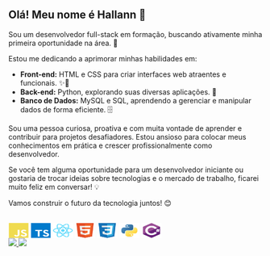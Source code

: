 ## Olá! Meu nome é Hallann 👋

Sou um desenvolvedor full-stack em formação, buscando ativamente minha primeira oportunidade na área. 🚀

Estou me dedicando a aprimorar minhas habilidades em:

* **Front-end:** HTML e CSS para criar interfaces web atraentes e funcionais. ✨🎨
* **Back-end:** Python, explorando suas diversas aplicações. 🐍
* **Banco de Dados:** MySQL e SQL, aprendendo a gerenciar e manipular dados de forma eficiente. 🗄️

Sou uma pessoa curiosa, proativa e com muita vontade de aprender e contribuir para projetos desafiadores. Estou ansioso para colocar meus conhecimentos em prática e crescer profissionalmente como desenvolvedor.

Se você tem alguma oportunidade para um desenvolvedor iniciante ou gostaria de trocar ideias sobre tecnologias e o mercado de trabalho, ficarei muito feliz em conversar! 💡

Vamos construir o futuro da tecnologia juntos! 😊

<div style="display: inline_block"><br>
  <img align="center" alt="Rafa-Js" height="30" width="40" src="https://raw.githubusercontent.com/devicons/devicon/master/icons/javascript/javascript-plain.svg">
  <img align="center" alt="Rafa-Ts" height="30" width="40" src="https://raw.githubusercontent.com/devicons/devicon/master/icons/typescript/typescript-plain.svg">
  <img align="center" alt="Rafa-React" height="30" width="40" src="https://raw.githubusercontent.com/devicons/devicon/master/icons/react/react-original.svg">
  <img align="center" alt="Rafa-HTML" height="30" width="40" src="https://raw.githubusercontent.com/devicons/devicon/master/icons/html5/html5-original.svg">
  <img align="center" alt="Rafa-CSS" height="30" width="40" src="https://raw.githubusercontent.com/devicons/devicon/master/icons/css3/css3-original.svg">
  <img align="center" alt="Rafa-Python" height="30" width="40" src="https://raw.githubusercontent.com/devicons/devicon/master/icons/python/python-original.svg">
  <img align="center" alt="Rafa-Csharp" height="30" width="40" src="https://raw.githubusercontent.com/devicons/devicon/master/icons/csharp/csharp-original.svg">
</div>


<div>
<a href="https://github.com/HallanBoy">
<img loading="lazy"  height="180em" src="https://github-readme-stats.vercel.app/api/top-langs/?username=HallanBoy&layout=compact&langs_count=7&theme=dracula"/>
<img loading="lazy" height="180em" src="https://github-readme-stats.vercel.app/api?username=HallanBoy&show_icons=true&theme=dracula&include_all_commits=true&count_private=true"/>
</div>


